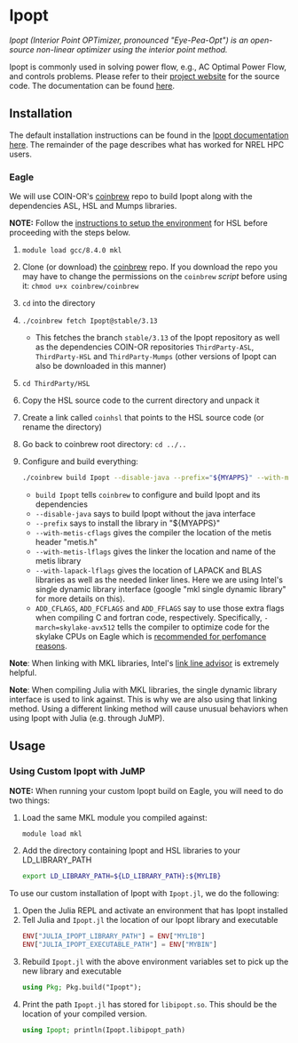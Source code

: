 # Ipopt

*Ipopt (Interior Point OPTimizer, pronounced "Eye-Pea-Opt") is an open-source non-linear optimizer using the interior point method.*

Ipopt is commonly used in solving power flow, e.g., AC Optimal Power Flow, and controls problems. Please refer to their [project website](https://github.com/coin-or/Ipopt) for the source code. The documentation can be found [here](https://coin-or.github.io/Ipopt/index.html).

## Installation

The default installation instructions can be found in the [Ipopt documentation here](https://coin-or.github.io/Ipopt/INSTALL.html). The remainder of the page describes what has worked for NREL HPC users.

### Eagle

We will use COIN-OR's [coinbrew](https://github.com/coin-or/coinbrew) repo to build Ipopt along with the dependencies ASL, HSL and Mumps libraries. 

**NOTE:** Follow the [instructions to setup the environment](hsl.md#Eagle) for HSL before proceeding with the steps below.

1. `module load gcc/8.4.0 mkl`
2. Clone (or download) the [coinbrew](https://github.com/coin-or/coinbrew) repo. If you download the repo you may have to change the permissions on the `coinbrew` *script* before using it: `chmod u+x coinbrew/coinbrew`
3. `cd` into the directory
4. `./coinbrew fetch Ipopt@stable/3.13`
    * This fetches the branch `stable/3.13` of the Ipopt repository as well as the dependencies COIN-OR repositories `ThirdParty-ASL`, `ThirdParty-HSL` and `ThirdParty-Mumps` (other versions of Ipopt can also be downloaded in this manner)
5. `cd ThirdParty/HSL`
6. Copy the HSL source code to the current directory and unpack it
7. Create a link called `coinhsl` that points to the HSL source code (or rename the directory)
8. Go back to coinbrew root directory: `cd ../..`
9. Configure and build everything:

    ```bash
    ./coinbrew build Ipopt --disable-java --prefix="${MYAPPS}" --with-metis-cflags="-I${MYINC}" --with-metis-lflags="-L${MYLIB} -lmetis" --with-lapack-lflags="-L${MKLROOT}/lib/intel64 -Wl,--no-as-needed -lmkl_rt -lpthread -lm -ldl" --with-lapack-cflags="-m64 -I${MKLROOT}/include" ADD_CFLAGS="-march=skylake-avx512" ADD_FCFLAGS="-march=skylake-avx512" ADD_FFLAGS="-march=skylake-avx512"
    ```

    * `build Ipopt` tells `coinbrew` to configure and build Ipopt and its dependencies
    * `--disable-java` says to build Ipopt without the java interface
    * `--prefix` says to install the library in "${MYAPPS}"
    * `--with-metis-cflags` gives the compiler the location of the metis header "metis.h"
    * `--with-metis-lflags` gives the linker the location and name of the metis library
    * `--with-lapack-lflags` gives the location of LAPACK and BLAS libraries as well as the needed linker lines.  Here we are using Intel's single dynamic library interface (google "mkl single dynamic library" for more details on this).
    * `ADD_CFLAGS`, `ADD_FCFLAGS` and `ADD_FFLAGS` say to use those extra flags when compiling C and fortran code, respectively. Specifically, `-march=skylake-avx512` tells the compiler to optimize code for the skylake CPUs on Eagle which is [recommended for perfomance reasons](https://www.nrel.gov/hpc/eagle-software-libraries-mkl.html).

**Note**: When linking with MKL libraries, Intel's [link line advisor](https://software.intel.com/content/www/us/en/develop/articles/intel-mkl-link-line-advisor.html) is extremely helpful.

**Note**: When compiling Julia with MKL libraries, the single dynamic library interface is used to link against.  This is why we are also using that linking method.  Using a different linking method will cause unusual behaviors when using Ipopt with Julia (e.g. through JuMP).

## Usage

### Using Custom Ipopt with JuMP

**NOTE:** When running your custom Ipopt build on Eagle, you will need to do two things:

1. Load the same MKL module you compiled against:
    ```bash
    module load mkl
    ```
2. Add the directory containing Ipopt and HSL libraries to your LD_LIBRARY_PATH
    ```bash
    export LD_LIBRARY_PATH=${LD_LIBRARY_PATH}:${MYLIB}
    ```


To use our custom installation of Ipopt with `Ipopt.jl`, we do the following:

1. Open the Julia REPL and activate an environment that has Ipopt installed
2. Tell Julia and `Ipopt.jl` the location of our Ipopt library and executable
    ```julia
    ENV["JULIA_IPOPT_LIBRARY_PATH"] = ENV["MYLIB"]
    ENV["JULIA_IPOPT_EXECUTABLE_PATH"] = ENV["MYBIN"]
    ```
3. Rebuild `Ipopt.jl` with the above environment variables set to pick up the new library and executable
    ```julia
    using Pkg; Pkg.build("Ipopt");
    ```
4. Print the path `Ipopt.jl` has stored for `libipopt.so`. This should be the location of your compiled version.
    ```julia
    using Ipopt; println(Ipopt.libipopt_path)
    ```